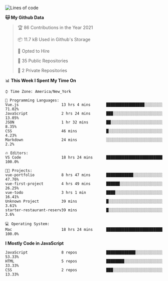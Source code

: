 <!--START_SECTION:waka-->
![Lines of code](https://img.shields.io/badge/From%20Hello%20World%20I%27ve%20Written-181782%20lines%20of%20code-blue)

**🐱 My Github Data** 

> 🏆 86 Contributions in the Year 2021
 > 
> 📦 11.7 kB Used in Github's Storage 
 > 
> 💼 Opted to Hire
 > 
> 📜 35 Public Repositories 
 > 
> 🔑 2 Private Repositories  
 > 
📊 **This Week I Spent My Time On** 

```text
⌚︎ Time Zone: America/New_York

💬 Programming Languages: 
Vue.js                   13 hrs 4 mins       █████████████████░░░░░░░░   71.02% 
JavaScript               2 hrs 24 mins       ███░░░░░░░░░░░░░░░░░░░░░░   13.05% 
JSON                     1 hr 32 mins        ██░░░░░░░░░░░░░░░░░░░░░░░   8.35% 
CSS                      46 mins             █░░░░░░░░░░░░░░░░░░░░░░░░   4.23% 
Markdown                 24 mins             ░░░░░░░░░░░░░░░░░░░░░░░░░   2.2%

🔥 Editors: 
VS Code                  18 hrs 24 mins      █████████████████████████   100.0%

🐱‍💻 Projects: 
vue-portfolio            8 hrs 47 mins       ████████████░░░░░░░░░░░░░   47.76% 
vue-first-project        4 hrs 49 mins       ██████░░░░░░░░░░░░░░░░░░░   26.25% 
vue-todo                 3 hrs 1 min         ████░░░░░░░░░░░░░░░░░░░░░   16.41% 
Unknown Project          39 mins             █░░░░░░░░░░░░░░░░░░░░░░░░   3.61% 
starter-restaurant-reserv39 mins             █░░░░░░░░░░░░░░░░░░░░░░░░   3.6%

💻 Operating System: 
Mac                      18 hrs 24 mins      █████████████████████████   100.0%

```

**I Mostly Code in JavaScript** 

```text
JavaScript               8 repos             █████████████░░░░░░░░░░░░   53.33% 
HTML                     5 repos             ████████░░░░░░░░░░░░░░░░░   33.33% 
CSS                      2 repos             ███░░░░░░░░░░░░░░░░░░░░░░   13.33%

```



<!--END_SECTION:waka-->

